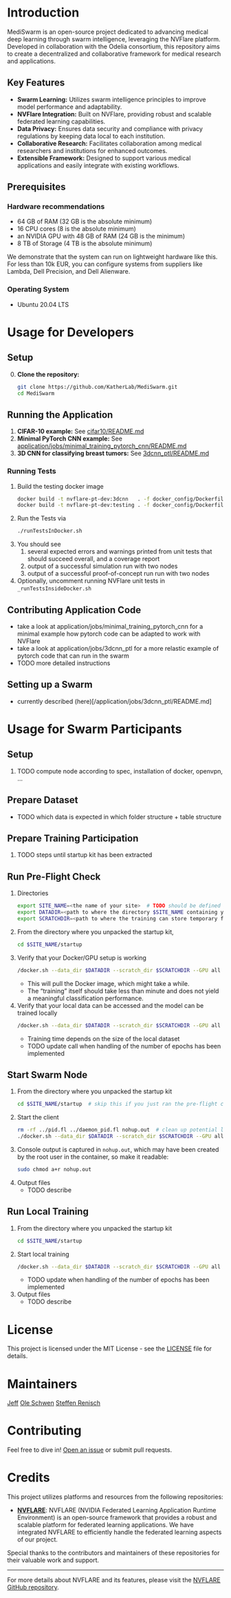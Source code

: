# Introduction
MediSwarm is an open-source project dedicated to advancing medical deep learning through swarm intelligence, leveraging the NVFlare platform. Developed in collaboration with the Odelia consortium, this repository aims to create a decentralized and collaborative framework for medical research and applications.

## Key Features
- **Swarm Learning:** Utilizes swarm intelligence principles to improve model performance and adaptability.
- **NVFlare Integration:** Built on NVFlare, providing robust and scalable federated learning capabilities.
- **Data Privacy:** Ensures data security and compliance with privacy regulations by keeping data local to each institution.
- **Collaborative Research:** Facilitates collaboration among medical researchers and institutions for enhanced outcomes.
- **Extensible Framework:** Designed to support various medical applications and easily integrate with existing workflows.

## Prerequisites
### Hardware recommendations
* 64 GB of RAM (32 GB is the absolute minimum)
* 16 CPU cores (8 is the absolute minimum)
* an NVIDIA GPU with 48 GB of RAM (24 GB is the minimum)
* 8 TB of Storage (4 TB is the absolute minimum)

We demonstrate that the system can run on lightweight hardware like this. For less than 10k EUR, you can configure systems from suppliers like Lambda, Dell Precision, and Dell Alienware.

### Operating System
* Ubuntu 20.04 LTS

# Usage for Developers

## Setup

0. **Clone the repository:**

    ```bash
    git clone https://github.com/KatherLab/MediSwarm.git
    cd MediSwarm
    ```

## Running the Application

1. **CIFAR-10 example:**
   See [cifar10/README.md](application/jobs/cifar10/README.md)
2. **Minimal PyTorch CNN example:**
   See [application/jobs/minimal_training_pytorch_cnn/README.md](application/jobs/minimal_training_pytorch_cnn/README.md)
3. **3D CNN for classifying breast tumors:**
   See [3dcnn_ptl/README.md](application/jobs/3dcnn_ptl/README.md)

### Running Tests

1. Build the testing docker image
   ```bash
   docker build -t nvflare-pt-dev:3dcnn   . -f docker_config/Dockerfile_3dcnn
   docker build -t nvflare-pt-dev:testing . -f docker_config/Dockerfile_testing
   ```
2. Run the Tests via
   ```bash
   ./runTestsInDocker.sh
   ```
3. You should see
   1. several expected errors and warnings printed from unit tests that should succeed overall, and a coverage report
   2. output of a successful simulation run with two nodes
   3. output of a successful proof-of-concept run run with two nodes
4. Optionally, uncomment running NVFlare unit tests in `_runTestsInsideDocker.sh`


## Contributing Application Code

* take a look at application/jobs/minimal_training_pytorch_cnn for a minimal example how pytorch code can be adapted to work with NVFlare
* take a look at application/jobs/3dcnn_ptl for a more relastic example of pytorch code that can run in the swarm
* TODO more detailed instructions

## Setting up a Swarm

* currently described (here)[/application/jobs/3dcnn_ptl/README.md]

# Usage for Swarm Participants

## Setup

1. TODO compute node according to spec, installation of docker, openvpn, …

## Prepare Dataset

* TODO which data is expected in which folder structure + table structure

## Prepare Training Participation

1. TODO steps until startup kit has been extracted

## Run Pre-Flight Check

1. Directories
   ```bash
   export SITE_NAME=<the name of your site>  # TODO should be defined above, also needed for dataset location
   export DATADIR=<path to where the directory $SITE_NAME containing your local data is stored>
   export SCRATCHDIR=<path to where the training can store temporary files>
   ```
2. From the directory where you unpacked the startup kit,
   ```bash
   cd $SITE_NAME/startup
   ```
3. Verify that your Docker/GPU setup is working
   ```bash
   /docker.sh --data_dir $DATADIR --scratch_dir $SCRATCHDIR --GPU all --minimal_training
   ```
   * This will pull the Docker image, which might take a while.
   * The “training” itself should take less than minute and does not yield a meaningful classification performance.
4. Verify that your local data can be accessed and the model can be trained locally
   ```bash
   /docker.sh --data_dir $DATADIR --scratch_dir $SCRATCHDIR --GPU all --local_training
   ```
   * Training time depends on the size of the local dataset
   * TODO update call when handling of the number of epochs has been implemented

## Start Swarm Node

1. From the directory where you unpacked the startup kit
   ```bash
   cd $SITE_NAME/startup  # skip this if you just ran the pre-flight check
   ```
2. Start the client
   ```bash
   rm -rf ../pid.fl ../daemon_pid.fl nohup.out  # clean up potential leftovers from previous run
   ./docker.sh --data_dir $DATADIR --scratch_dir $SCRATCHDIR --GPU all --start_client
   ```
3. Console output is captured in `nohup.out`, which may have been created by the root user in the container, so make it readable:
   ```bash
   sudo chmod a+r nohup.out
   ```
4. Output files
   * TODO describe

## Run Local Training

1. From the directory where you unpacked the startup kit
   ```bash
   cd $SITE_NAME/startup
   ```
2. Start local training
   ```bash
   /docker.sh --data_dir $DATADIR --scratch_dir $SCRATCHDIR --GPU all --local_training
   ```
   * TODO update when handling of the number of epochs has been implemented
3. Output files
   * TODO describe

# License
This project is licensed under the MIT License - see the [LICENSE](LICENSE) file for details.

# Maintainers
[Jeff](https://github.com/Ultimate-Storm)
[Ole Schwen](mailto:ole.schwen@mevis.fraunhofer.de)
[Steffen Renisch](mailto:steffen.renisch@mevis.fraunhofer.de)

# Contributing
Feel free to dive in! [Open an issue](https://github.com/KatherLab/MediSwarm/issues) or submit pull requests.

# Credits
This project utilizes platforms and resources from the following repositories:

- **[NVFLARE](https://github.com/NVIDIA/NVFlare)**: NVFLARE (NVIDIA Federated Learning Application Runtime Environment) is an open-source framework that provides a robust and scalable platform for federated learning applications. We have integrated NVFLARE to efficiently handle the federated learning aspects of our project.

Special thanks to the contributors and maintainers of these repositories for their valuable work and support.

---

For more details about NVFLARE and its features, please visit the [NVFLARE GitHub repository](https://github.com/NVIDIA/NVFlare).
